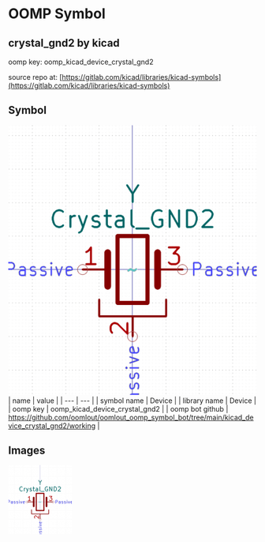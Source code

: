 # OOMP Symbol  
## crystal_gnd2  by kicad  
  
oomp key: oomp_kicad_device_crystal_gnd2  
  
source repo at: [https://gitlab.com/kicad/libraries/kicad-symbols](https://gitlab.com/kicad/libraries/kicad-symbols)  
## Symbol  
  
[![working.png](working_600.png)](working.png)  
| name | value | 
| --- | --- | 
| symbol name | Device | 
| library name | Device | 
| oomp key | oomp_kicad_device_crystal_gnd2 | 
| oomp bot github | https://github.com/oomlout/oomlout_oomp_symbol_bot/tree/main/kicad_device_crystal_gnd2/working | 
## Images  
  
[![working.png](working_140.png)](working.png)  
